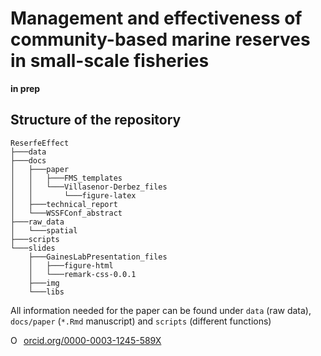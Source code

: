 # Management and effectiveness of community-based marine reserves in small-scale fisheries

**in prep**

## Structure of the repository

```
ReserfeEffect
├───data
├───docs
│   ├───paper
│   │   ├───FMS_templates
│   │   └───Villasenor-Derbez_files
│   │       └───figure-latex
│   ├───technical_report
│   └───WSSFConf_abstract
├───raw_data
│   └───spatial
├───scripts
└───slides
    ├───GainesLabPresentation_files
    │   ├───figure-html
    │   └───remark-css-0.0.1
    ├───img
    └───libs
```

All information needed for the paper can be found under `data` (raw data), `docs/paper` (`*.Rmd` manuscript) and `scripts` (different functions)

<a href="https://orcid.org/0000-0003-1245-589X" target="orcid.widget" rel="noopener noreferrer" style="vertical-align:top;"><img src="https://orcid.org/sites/default/files/images/orcid_16x16.png" style="width:1em;margin-right:.5em;" alt="ORCID iD icon">orcid.org/0000-0003-1245-589X</a>